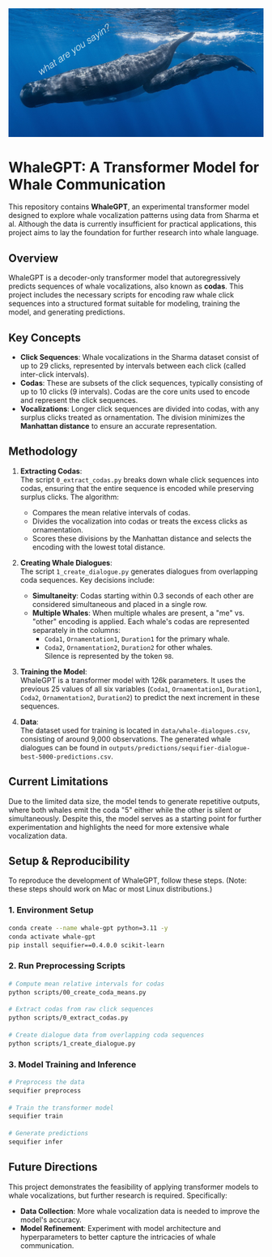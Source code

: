 <img src="./assets/Sperm_whale_pod.jpg">

# WhaleGPT: A Transformer Model for Whale Communication

This repository contains **WhaleGPT**, an experimental transformer model designed to explore whale vocalization patterns using data from Sharma et al. Although the data is currently insufficient for practical applications, this project aims to lay the foundation for further research into whale language.

## Overview

WhaleGPT is a decoder-only transformer model that autoregressively predicts sequences of whale vocalizations, also known as **codas**. This project includes the necessary scripts for encoding raw whale click sequences into a structured format suitable for modeling, training the model, and generating predictions.

## Key Concepts

- **Click Sequences**: Whale vocalizations in the Sharma dataset consist of up to 29 clicks, represented by intervals between each click (called inter-click intervals).
- **Codas**: These are subsets of the click sequences, typically consisting of up to 10 clicks (9 intervals). Codas are the core units used to encode and represent the click sequences.
- **Vocalizations**: Longer click sequences are divided into codas, with any surplus clicks treated as ornamentation. The division minimizes the **Manhattan distance** to ensure an accurate representation.

## Methodology

1. **Extracting Codas**:  
   The script `0_extract_codas.py` breaks down whale click sequences into codas, ensuring that the entire sequence is encoded while preserving surplus clicks. The algorithm:
   - Compares the mean relative intervals of codas.
   - Divides the vocalization into codas or treats the excess clicks as ornamentation.
   - Scores these divisions by the Manhattan distance and selects the encoding with the lowest total distance.

2. **Creating Whale Dialogues**:  
   The script `1_create_dialogue.py` generates dialogues from overlapping coda sequences. Key decisions include:
   - **Simultaneity**: Codas starting within 0.3 seconds of each other are considered simultaneous and placed in a single row.
   - **Multiple Whales**: When multiple whales are present, a "me" vs. "other" encoding is applied. Each whale's codas are represented separately in the columns:
     - `Coda1`, `Ornamentation1`, `Duration1` for the primary whale.
     - `Coda2`, `Ornamentation2`, `Duration2` for other whales.  
     Silence is represented by the token `98`.

3. **Training the Model**:  
   WhaleGPT is a transformer model with 126k parameters. It uses the previous 25 values of all six variables (`Coda1`, `Ornamentation1`, `Duration1`, `Coda2`, `Ornamentation2`, `Duration2`) to predict the next increment in these sequences.

4. **Data**:  
   The dataset used for training is located in `data/whale-dialogues.csv`, consisting of around 9,000 observations. The generated whale dialogues can be found in `outputs/predictions/sequifier-dialogue-best-5000-predictions.csv`.

## Current Limitations

Due to the limited data size, the model tends to generate repetitive outputs, where both whales emit the coda "5" either while the other is silent or simultaneously. Despite this, the model serves as a starting point for further experimentation and highlights the need for more extensive whale vocalization data.

## Setup & Reproducibility

To reproduce the development of WhaleGPT, follow these steps. (Note: these steps should work on Mac or most Linux distributions.)

### 1. Environment Setup

```bash
conda create --name whale-gpt python=3.11 -y
conda activate whale-gpt
pip install sequifier==0.4.0.0 scikit-learn
```

### 2. Run Preprocessing Scripts

```bash
# Compute mean relative intervals for codas
python scripts/00_create_coda_means.py

# Extract codas from raw click sequences
python scripts/0_extract_codas.py

# Create dialogue data from overlapping coda sequences
python scripts/1_create_dialogue.py
```

### 3. Model Training and Inference

```bash
# Preprocess the data
sequifier preprocess

# Train the transformer model
sequifier train

# Generate predictions
sequifier infer
```

## Future Directions

This project demonstrates the feasibility of applying transformer models to whale vocalizations, but further research is required. Specifically:
- **Data Collection**: More whale vocalization data is needed to improve the model's accuracy.
- **Model Refinement**: Experiment with model architecture and hyperparameters to better capture the intricacies of whale communication.
